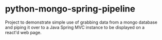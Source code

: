 # python-mongo-spring-pipeline
Project to demonstrate simple use of grabbing data from a mongo database and piping it over to a Java Spring MVC instance to be displayed on a react'd web page.
